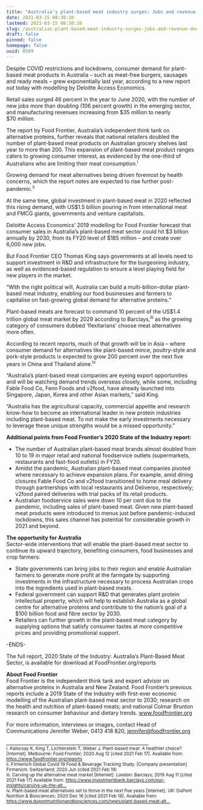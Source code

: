 ```yaml
---
title: "Australia’s plant-based meat industry surges: Jobs and revenue double in FY20 despite economic downturn"
date: 2021-03-15 08:38:10
lastmod: 2021-03-15 08:38:10
slug: /australias-plant-based-meat-industry-surges-jobs-and-revenue-double-fy20-despite-economic
draft: false
pinned: false
homepage: false
uuid: 8589
---
```

<p>Despite COVID restrictions and lockdowns, consumer demand for plant-based meat products in Australia – such as meat-free burgers, sausages and ready meals – grew exponentially last year, according to a new report out today with modelling by Deloitte Access Economics.</p>

<p>Retail sales surged 46 percent in the year to June 2020, with the number of new jobs more than doubling (106 percent growth) in the emerging sector, and manufacturing revenues increasing from $35 million to nearly $70 million.</p>

<p>The report by Food Frontier, Australia’s independent think tank on alternative proteins, further reveals that national retailers doubled the number of plant-based meat products on Australian grocery shelves last year to more than 200. This expansion of plant-based meat product ranges caters to growing consumer interest, as evidenced by the one-third of Australians who are limiting their meat consumption.<sup>i</sup></p>

<p>Growing demand for meat alternatives being driven foremost by health concerns, which the report notes are expected to rise further post-pandemic.<sup>ii</sup></p>

<p>At the same time, global investment in plant-based meat in 2020 reflected this rising demand, with US$1.5 billion pouring in from international meat and FMCG giants, governments and venture capitalists.</p>

<p>Deloitte Access Economics’ 2019 modelling for Food Frontier forecast that consumer sales in Australia’s plant-based meat sector could hit $3 billion annually by 2030, from its FY20 level of $185 million – and create over 6,000 new jobs.</p>

<p>But Food Frontier CEO Thomas King says governments at all levels need to support investment in R&D and infrastructure for the burgeoning industry, as well as evidenced-based regulation to ensure a level playing field for new players in the market.</p>

<p>“With the right political will, Australia can build a multi-billion-dollar plant-based meat industry, enabling our food businesses and farmers to capitalise on fast-growing global demand for alternative proteins.”</p>

<p>Plant-based meats are forecast to command 10 percent of the US$1.4 trillion global meat market by 2029 according to Barclays,<sup>iii</sup> as the growing category of consumers dubbed ‘flexitarians’ choose meat alternatives more often.</p>

<p>According to recent reports, much of that growth will be in Asia – where consumer demand for alternatives like plant-based mince, poultry-style and pork-style products is expected to grow 200 percent over the next five years in China and Thailand alone.<sup>iv</sup></p>

<p>“Australia’s plant-based meat companies are eyeing export opportunities and will be watching demand trends overseas closely, while some, including Fable Food Co, Fenn Foods and v2food, have already launched into Singapore, Japan, Korea and other Asian markets,” said King.</p>

<p>“Australia has the agricultural capacity, commercial appetite and research know-how to become an international leader in new protein industries including plant-based meat. To not make the early investments necessary to leverage these unique strengths would be a missed opportunity.”</p>

<p><strong>Additional points from Food Frontier’s 2020 State of the Industry report:</strong></p>

<ul>
	<li>The number of Australian plant-based meat brands almost doubled from 10 to 19 in major retail and national foodservice outlets (supermarkets, restaurants and fast-food outlets) in FY20.</li>
	<li>Amidst the pandemic, Australian plant-based meat companies pivoted where necessary to achieve expansion plans. For example, amid dining closures Fable Food Co and v2food transitioned to home meal delivery through partnerships with local restaurants and Deliveroo, respectively; v2food paired deliveries with trial packs of its retail products.</li>
	<li>Australian foodservice sales were down 10 per cent due to the pandemic, including sales of plant-based meat. Given new plant-based meat products were introduced to menus just before pandemic-induced lockdowns, this sales channel has potential for considerable growth in 2021 and beyond.</li>
</ul>

<p><strong>The opportunity for Australia</strong><br />
Sector-wide interventions that will enable the plant-based meat sector to continue its upward trajectory, benefiting consumers, food businesses and crop farmers:</p>

<ul>
	<li>State governments can bring jobs to their region and enable Australian farmers to generate more profit at the farmgate by supporting investments in the infrastructure necessary to process Australian crops into the ingredients used in plant-based meats.</li>
	<li>Federal government can support R&D that generates plant protein intellectual property, which will help to establish Australia as a global centre for alternative proteins and contribute to the nation’s goal of a $100 billion food and fibre sector by 2030.</li>
	<li>Retailers can further growth in the plant-based meat category by supplying options that satisfy consumer tastes at more competitive prices and providing promotional support.</li>
</ul>

<p class="text-align-center">-ENDS-</p>

<p>The full report, 2020 State of the Industry: Australia’s Plant-Based Meat Sector, is available for download at FoodFrontier.org/reports</p>

<p><strong>About Food Frontier</strong><br />
Food Frontier is the independent think tank and expert advisor on alternative proteins in Australia and New Zealand. Food Frontier’s previous reports include a 2019 State of the Industry with first-ever economic modelling of the Australian plant-based meat sector to 2030; research on the health and nutrition of plant-based meats; and national Colmar Brunton research on consumer behaviour and dietary trends. <a href="http://www.foodfrontier.org">www.foodfrontier.org</a></p>

<p>For more information, interviews or images, contact Head of Communications Jennifer Weber, 0413 418 820, <a href="mailto:jennifer@foodfrontier.org">jennifer@foodfrontier.org</a></p>

<p>___________________________________________________________<br />
<sup>i. Kalocsay K, King T, Lichtenstein T, Weber J. Plant-based meat: A healthier choice? [Internet]. Melbourne: Food Frontier; 2020 Aug 12 [cited 2021 Feb 17]. Available from: <a href="https://www.foodfrontier.org/reports">https://www.foodfrontier.org/reports</a><br />
ii. Firmenich Global Covid 19 Food <span class="amp">&</span> Beverage Tracking Study. [Company presentation] Firmenich: Switzerland; 2020 Jun (cited 2021 Feb 19)<br />
iii. Carving up the alternative meat market [Internet]. London: Barclays; 2019 Aug 11 [cited 2021 Feb 17] Available from: <a href="https://www.investmentbank.barclays.com/our-insights/carving-up-the-alternative-meat-market.html">https://www.investmentbank.barclays.com/our-insights/carving-up-the-alt…</a><br />
iv. Plant-based meat alternatives set to thrive in the next five years [Internet]. UK: DuPont Nutrition <span class="amp">&</span> Biosciences; 2020 Dec 16 [cited 2021 Feb 18]. Available from: <a href="https://www.dupontnutritionandbiosciences.com/news/plant-based-meat-alternatives-set-to-thrive-in-the-next-five-years.html">https://www.dupontnutritionandbiosciences.com/news/plant-based-meat-alt…</a></sup></p>
